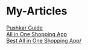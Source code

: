 # My-Articles
<a href="https://pushkar.supergyan.com" target="_blank" rel="dofollow">Pushkar Guide</a>
</br>
<a href="https://play.google.com/store/apps/details?id=com.all.in.one.shopping.appgrid&amp;hl=en_IN" target="_blank" rel="dofollow">All in One Shopping App</a>
</br>
<a href="https://all-in-one-shopping-app.supergyan.com/" target="_blank" rel="dofollow">Best All in One Shopping App/</a>
